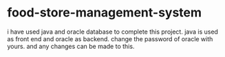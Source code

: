 # food-store-management-system

i have used java and oracle database to complete this project. java is used as front end and oracle as backend. change the password of oracle with yours. and any changes can be made to this.
